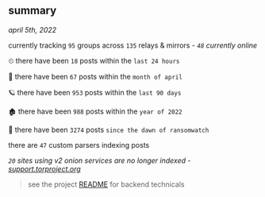 
## summary
_april 5th, 2022_

currently tracking `95` groups across `135` relays & mirrors - _`48` currently online_

⏲ there have been `18` posts within the `last 24 hours`

🦈 there have been `67` posts within the `month of april`

🪐 there have been `953` posts within the `last 90 days`

🏚 there have been `988` posts within the `year of 2022`

🦕 there have been `3274` posts `since the dawn of ransomwatch`

there are `47` custom parsers indexing posts

_`20` sites using v2 onion services are no longer indexed - [support.torproject.org](https://support.torproject.org/onionservices/v2-deprecation/)_

> see the project [README](https://github.com/thetanz/ransomwatch#ransomwatch--) for backend technicals
